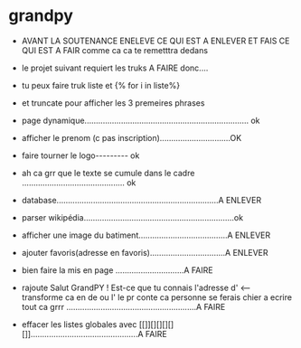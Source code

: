 # grandpy

- AVANT LA SOUTENANCE ENELEVE CE QUI EST A ENLEVER ET FAIS CE QUI EST A FAIR comme ca ca te remetttra dedans

- le projet suivant requiert les truks A FAIRE donc....

- tu peux faire truk liste et {% for i in liste%}

- et truncate pour afficher les 3 premeires phrases


- page dynamique........................................................................  ok

 - afficher le prenom (c pas inscription)...............................OK

- faire tourner le logo--------- ok

- ah ca grr que le texte se cumule dans le cadre ............................................. ok 

 
- database.......................................................................A ENLEVER

- parser wikipédia..................................................................ok

- afficher une image du batiment.......................................A ENLEVER

- ajouter favoris(adresse en favoris).................................A ENLEVER

- bien faire la mis en page ..............................A FAIRE


- rajoute Salut GrandPY ! Est-ce que tu connais l'adresse d' <-- transforme ca en de ou l' le pr conte ca personne se ferais chier a ecrire tout ca grrr .........................................................A FAIRE

- effacer les listes globales avec [[]][][][][][]]...............................................A FAIRE


